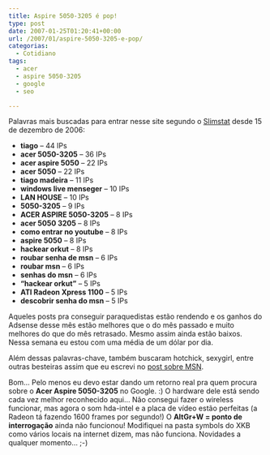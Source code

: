 ```yaml
---
title: Aspire 5050-3205 é pop!
type: post
date: 2007-01-25T01:20:41+00:00
url: /2007/01/aspire-5050-3205-e-pop/
categorias:
  - Cotidiano
tags:
  - acer
  - aspire 5050-3205
  - google
  - seo

---
```

Palavras mais buscadas para entrar nesse site segundo o [Slimstat][1] desde 15 de dezembro de 2006:

  * **tiago** – 44 IPs
  * **acer 5050-3205** – 36 IPs
  * **acer aspire 5050** – 22 IPs
  * **acer 5050** – 22 IPs
  * **tiago madeira** – 11 IPs
  * **windows live menseger** – 10 IPs
  * **LAN HOUSE** – 10 IPs
  * **5050-3205** – 9 IPs
  * **ACER ASPIRE 5050-3205** – 8 IPs
  * **acer 5050 3205** – 8 IPs
  * **como entrar no youtube** – 8 IPs
  * **aspire 5050** – 8 IPs
  * **hackear orkut** – 8 IPs
  * **roubar senha de msn** – 6 IPs
  * **roubar msn** – 6 IPs
  * **senhas do msn** – 6 IPs
  * **“hackear orkut”** – 5 IPs
  * **ATI Radeon Xpress 1100** – 5 IPs
  * **descobrir senha do msn** – 5 IPs

Aqueles posts pra conseguir paraquedistas estão rendendo e os ganhos do Adsense desse mês estão melhores que o do mês passado e muito melhores do que do mês retrasado. Mesmo assim ainda estão baixos. Nessa semana eu estou com uma média de um dólar por dia.

Além dessas palavras-chave, também buscaram hotchick, sexygirl, entre outras besteiras assim que eu escrevi no [post sobre MSN][2].

Bom… Pelo menos eu devo estar dando um retorno real pra quem procura sobre o **Acer Aspire 5050-3205** no Google. :) O hardware dele está sendo cada vez melhor reconhecido aqui… Não consegui fazer o wireless funcionar, mas agora o som hda-intel e a placa de vídeo estão perfeitas (a Radeon tá fazendo 1600 frames por segundo!) O **AltGr+W = ponto de interrogação** ainda não funcionou! Modifiquei na pasta symbols do XKB como vários locais na internet dizem, mas não funciona. Novidades a qualquer momento… ;-)

 [1]: http://wettone.com/code/slimstat
 [2]: /2007/01/como-roubar-senhas-de-msn/


